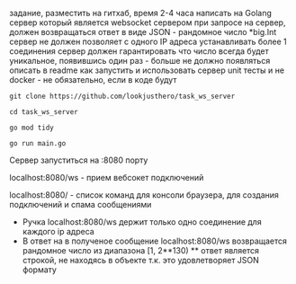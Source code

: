 задание, разместить на гитхаб, время 2-4 часа
написать на Golang сервер который является websocket сервером
при запросе на сервер, должен возвращаться ответ в виде JSON - рандомное число *big.Int
сервер не должен позволяет с одного IP адреса устанавливать более 1 соединения
сервер должен гарантировать что число всегда будет уникальное, появившись один раз - больше не должно появляться
описать в readme как запустить и использовать сервер
unit тесты и не docker - не обязательно, если в коде будут

```
git clone https://github.com/lookjusthero/task_ws_server

cd task_ws_server

go mod tidy

go run main.go
```

Сервер запуститься на :8080 порту

localhost:8080/ws - прием вебсокет подключений

localhost:8080/ - список команд для консоли браузера, для создания подключений и спама сообщениями

* Ручка localhost:8080/ws держит только одно соединение для каждого ip адреса
* В ответ на в полученое сообщение localhost:8080/ws возвращается рандомное число из диапазона [1, 2**130)
** ответ является строкой, не находясь в объекте т.к. это удовлетворяет JSON формату

